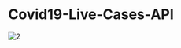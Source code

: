 # Covid19-Live-Cases-API
![2](https://user-images.githubusercontent.com/52237525/209463896-5928a6bb-e170-4e79-9cac-155b7b88bb6e.jpg)
